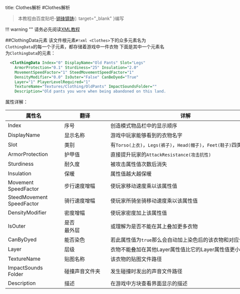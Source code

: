 title: Clothes解析
#Clothes解析

>本教程由百度贴吧-[销锋镝铸](http://tieba.baidu.com/home/main/?un=销锋镝铸){: target="\_blank" }编写

!!! warning ""
    请务必先阅读[XML教程][1]

##ClothingData元素
该文件根元素`#!xml <Clothes>`下的众多元素名为`ClothingData`的每一个子元素，都存储着游戏中一件衣物
下面是其中一个元素名为`ClothingData`的元素：
```xml
  <ClothingData Index="0" DisplayName="Old Pants" Slot="Legs"
    ArmorProtection="0.1" Sturdiness="25" Insulation="2.0"
    MovementSpeedFactor="1" SteedMovementSpeedFactor="1" 
    DensityModifier="0.0" IsOuter="False" CanBeDyed="True" 
    Layer="1" PlayerLevelRequired="1" 
    TextureName="Textures/Clothing/OldPants" ImpactSoundsFolder="" 
    Description="Old pants you wore when being abandoned on this land. Can be dyed. Almost no protection. Weak insulation." />
```
属性详解：
<style>
	article th, td{
		vertical-align:middle !important;
	}
</style>
<table style="table-layout:fixed; min-width:54rem;">
    <thead>
        <tr>
            <th style="width: 10rem;word-break: break-all">属性名</th>
            <th style="width: 8rem;">翻译</th>
            <th>详解</th>
        </tr>
    </thead>
    <tbody>
        <tr>
            <td>Index</td>
            <td>序号</td>
            <td>创造模式物品栏中的显示顺序</td>
        </tr>
        <tr>
            <td>DisplayName</td>
            <td>显示名称</td>
            <td>游戏中玩家能够看到的衣物名字</td>
        </tr>
        <tr>
            <td>Slot</td>
            <td>类别</td>
            <td>有<code>Torso(上衣)</code>，<code>Legs(裤子)</code>，<code>Head(帽子)</code>，<code>Feet(鞋子)</code>四类</td>
        </tr>
        <tr>
            <td>ArmorProtection</td>
            <td>护甲值</td>
            <td>直接提升玩家的<code>AttackResistance(攻击抗性)</code></td>
        </tr>
        <tr>
            <td>Sturdiness</td>
            <td>耐久度</td>
            <td>被攻击属性值次数后消失</td>
        </tr>
        <tr>
            <td>Insulation</td>
            <td>保暖</td>
            <td>属性值越大越保暖</td>
        </tr>
        <tr>
            <td>Movement<br />SpeedFactor</td>
            <td>步行速度增幅</td>
            <td>使玩家移动速度乘以该属性值</td>
        </tr>
        <tr>
            <td>SteedMovement<br />SpeedFactor</td>
            <td>骑行速度增幅</td>
            <td>使玩家所骑坐骑移动速度乘以该属性值</td>
        </tr>
        <tr>
            <td>DensityModifier</td>
            <td>密度增幅</td>
            <td>使玩家密度加上该属性值</td>
        </tr>
        <tr>
            <td>IsOuter</td>
            <td>是否<br />最外层</td>
            <td>或理解为是否不能在其上叠加更多衣物</td>
        </tr>
        <tr>
            <td>CanByDyed</td>
            <td>能否染色</td>
            <td>若此属性值为<code>true</code>那么会自动加上染色后的该衣物和对应合成表</td>
        </tr>
        <tr>
            <td>Layer</td>
            <td>层级</td>
            <td>衣物不能叠加在其他Layer属性值比它的Layer属性值更小的衣物上</td>
        </tr>
        <tr>
            <td>TextureName</td>
            <td>贴图名称</td>
            <td>该衣物的贴图文件路径</td>
        </tr>
        <tr>
            <td>ImpactSounds<br />Folder</td>
            <td>碰撞声音文件夹</td>
            <td>发生碰撞时发出的声音文件路径</td>
        </tr>
        <tr>
            <td>Description</td>
            <td>描述</td>
            <td>在游戏中方块查看界面显示的描述</td>
        </tr>
    </tbody>
</table>



[1]: xml_tutorial.md